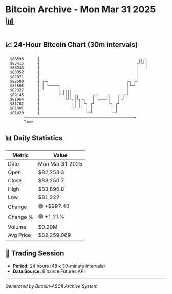 # Bitcoin Archive - Mon Mar 31 2025 📊

## 📈 24-Hour Bitcoin Chart (30m intervals)

```
  $83596      ┤                                           ┌┐┌┐ 
  $83415      ┤                                          ┌┘└┘│ 
  $83233      ┤                                          │   └ 
  $83052      ┤                                          │     
  $82871      ┤                                          │     
  $82689      ┤ ┌─┐                                  ┌┐ ┌┘     
  $82508      ┤ │ └────┐                             │└─┘      
  $82327      ┼─┘      │ ┌┐┌┐                        │         
  $82145      ┤        └─┘│││ ┌┐      ┌─┐   ┌┐   ┌┐┌─┘         
  $81964      ┤           └┘└┐│└┐┌┐   │ └───┘│   │└┘           
  $81782      ┤              ││ ││└┐ ┌┘      └┐ ┌┘             
  $81601      ┤              └┘ └┘ │ │        │ │              
  $81420      ┤                    └─┘        └─┘              
        ────────────────────────────────────────────────→
        Time
```

## 📊 Daily Statistics

| Metric | Value |
|--------|-------|
| Date | Mon Mar 31 2025 |
| Open | $82,253.3 |
| Close | $83,250.7 |
| High | $83,895.8 |
| Low | $81,222 |
| Change | 🟢 +$997.40 |
| Change % | 🟢 +1.21% |
| Volume | $0.20M |
| Avg Price | $82,259.069 |

## 📅 Trading Session

- **Period:** 24 hours (48 x 30-minute intervals)
- **Data Source:** Binance Futures API

---
*Generated by Bitcoin-ASCII Archive System*
